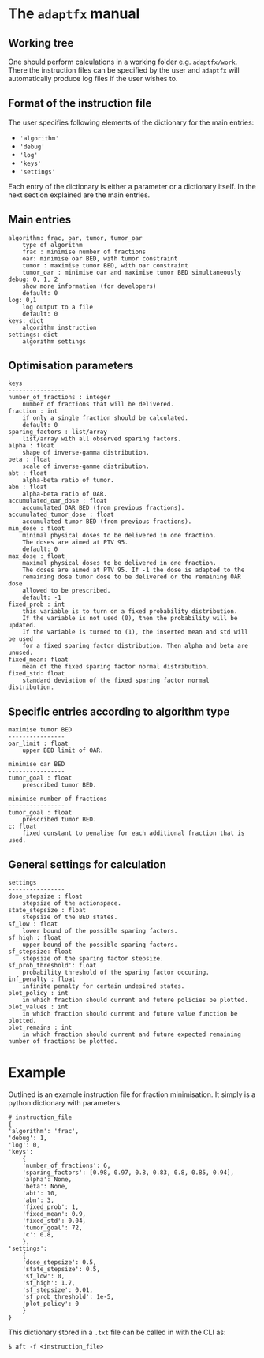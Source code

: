 # The `adaptfx` manual

## Working tree

One should perform calculations in a working folder e.g. `adaptfx/work`. There the instruction files can be specified by the user and `adaptfx` will automatically produce log files if the user wishes to.

## Format of the instruction file
The user specifies following elements of the dictionary for the main entries: 
- `'algorithm'`
- `'debug'`
- `'log'`
- `'keys'`
- `'settings'`

Each entry of the dictionary is either a parameter or a dictionary itself. In the next section explained are the main entries.

## Main entries

```
algorithm: frac, oar, tumor, tumor_oar
    type of algorithm
    frac : minimise number of fractions
    oar: minimise oar BED, with tumor constraint
    tumor : maximise tumor BED, with oar constraint
    tumor_oar : minimise oar and maximise tumor BED simultaneously
debug: 0, 1, 2
    show more information (for developers)
    default: 0
log: 0,1
    log output to a file
    default: 0
keys: dict
    algorithm instruction
settings: dict
    algorithm settings
```

## Optimisation parameters
```
keys
----------------
number_of_fractions : integer
    number of fractions that will be delivered.
fraction : int
    if only a single fraction should be calculated.
    default: 0
sparing_factors : list/array
    list/array with all observed sparing factors.
alpha : float
    shape of inverse-gamma distribution.
beta : float
    scale of inverse-gamme distribution.
abt : float
    alpha-beta ratio of tumor.
abn : float
    alpha-beta ratio of OAR.
accumulated_oar_dose : float
    accumulated OAR BED (from previous fractions).
accumulated_tumor_dose : float
    accumulated tumor BED (from previous fractions).
min_dose : float
    minimal physical doses to be delivered in one fraction.
    The doses are aimed at PTV 95.
    default: 0
max_dose : float
    maximal physical doses to be delivered in one fraction.
    The doses are aimed at PTV 95. If -1 the dose is adapted to the
    remaining dose tumor dose to be delivered or the remaining OAR dose 
    allowed to be prescribed.
    default: -1
fixed_prob : int
    this variable is to turn on a fixed probability distribution.
    If the variable is not used (0), then the probability will be updated.
    If the variable is turned to (1), the inserted mean and std will be used
    for a fixed sparing factor distribution. Then alpha and beta are unused.
fixed_mean: float
    mean of the fixed sparing factor normal distribution.
fixed_std: float
    standard deviation of the fixed sparing factor normal distribution.
```

## Specific entries according to algorithm type

```
maximise tumor BED
----------------
oar_limit : float
    upper BED limit of OAR.

minimise oar BED
----------------
tumor_goal : float
    prescribed tumor BED.

minimise number of fractions
----------------
tumor_goal : float
    prescribed tumor BED.
c: float
    fixed constant to penalise for each additional fraction that is used.
```

## General settings for calculation

```
settings
----------------
dose_stepsize : float
    stepsize of the actionspace.
state_stepsize : float
    stepsize of the BED states.
sf_low : float
    lower bound of the possible sparing factors.
sf_high : float
    upper bound of the possible sparing factors.
sf_stepsize: float
    stepsize of the sparing factor stepsize.
sf_prob_threshold': float
    probability threshold of the sparing factor occuring.
inf_penalty : float
    infinite penalty for certain undesired states.
plot_policy : int
    in which fraction should current and future policies be plotted.
plot_values : int
    in which fraction should current and future value function be plotted.
plot_remains : int
    in which fraction should current and future expected remaining number of fractions be plotted.
```

# Example

Outlined is an example instruction file for fraction minimisation. It simply is a python dictionary with parameters.

```
# instruction_file
{
'algorithm': 'frac',
'debug': 1,
'log': 0,
'keys':
    {
	'number_of_fractions': 6,
	'sparing_factors': [0.98, 0.97, 0.8, 0.83, 0.8, 0.85, 0.94],
	'alpha': None,
	'beta': None,
    'abt': 10,
    'abn': 3,
	'fixed_prob': 1,
	'fixed_mean': 0.9,
	'fixed_std': 0.04,
	'tumor_goal': 72,
	'c': 0.8,
    },
'settings':
    {
    'dose_stepsize': 0.5,
    'state_stepsize': 0.5,
    'sf_low': 0,
    'sf_high': 1.7,
    'sf_stepsize': 0.01,
    'sf_prob_threshold': 1e-5,
    'plot_policy': 0
    }
}
```
This dictionary stored in a `.txt` file can be called in with the CLI as:

```
$ aft -f <instruction_file>
```